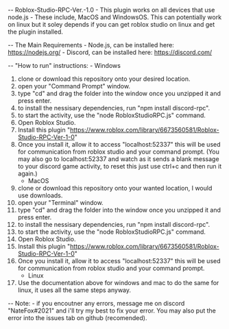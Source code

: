 -- Roblox-Studio-RPC-Ver.-1.0
    - This plugin works on all devices that use node.js
    - These include, MacOS and WindowsOS. This can potentially work on
      linux but it soley depends if you can get roblox studio on linux
      and get the plugin installed.

-- The Main Requirements
    - Node.js, can be installed here: https://nodejs.org/
    - Discord, can be installed here: https://discord.com/

-- "How to run" instructions:
    - Windows
1. clone or download this repository onto your desired location.
2. open your "Command Prompt" window.
3. type "cd" and drag the folder into the window once you unzipped it and press enter.
4. to install the nessisary dependencies, run "npm install discord-rpc".
5. to start the activity, use the "node RobloxStudioRPC.js" command.
6. Open Roblox Studio.
7. Install this plugin "https://www.roblox.com/library/6673560581/Roblox-Studio-RPC-Ver-1-0"
8. Once you install it, allow it to access "localhost:52337" this will be used for communication
   from roblox studio and your command prompt. (You may also go to localhost:52337 and watch as 
   it sends a blank message to your discord game activity, to reset this just use ctrl+c and then 
   run it again.)
    - MacOS
1. clone or download this repository onto your wanted location, I would use downloads.
2. open your "Terminal" window.
3. type "cd" and drag the folder into the window once you unzipped it and press enter.
4. to install the nessisary dependencies, run "npm install discord-rpc".
5. to start the activity, use the "node RobloxStudioRPC.js" command.
6. Open Roblox Studio.
7. Install this plugin "https://www.roblox.com/library/6673560581/Roblox-Studio-RPC-Ver-1-0"
8. Once you install it, allow it to access "localhost:52337" this will be used for communication
   from roblox studio and your command prompt.
    - Linux
1. Use the documentation above for windows and mac to do the same for linux, it uses all the same 
   steps anyway.

-- Note: 
    - if you encoutner any errors, message me on discord "NateFox#2021" and i'll try my best
      to fix your error. You may also put the error into the issues tab on github (recomended).
